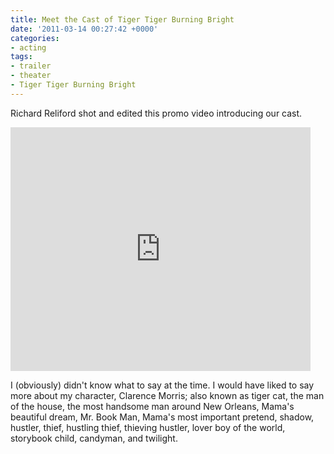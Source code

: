 ```yaml
---
title: Meet the Cast of Tiger Tiger Burning Bright
date: '2011-03-14 00:27:42 +0000'
categories:
- acting
tags:
- trailer
- theater
- Tiger Tiger Burning Bright
---
```


Richard Reliford shot and edited this promo video introducing our cast.

<iframe title="Tiger Tiger Burning Bright 'Meet the Cast' Promo" width="480"
height="390" src="http://www.youtube.com/embed/lZknYPYzNq4?rel=0"
frameborder="0" allowfullscreen></iframe>

I (obviously) didn't know what to say at the time. I would have liked to say
more about my character, Clarence Morris; also known as tiger cat, the man of
the house, the most handsome man around New Orleans, Mama's beautiful dream, Mr.
Book Man, Mama's most important pretend, shadow, hustler, thief, hustling thief,
thieving hustler, lover boy of the world, storybook child, candyman, and
twilight.
